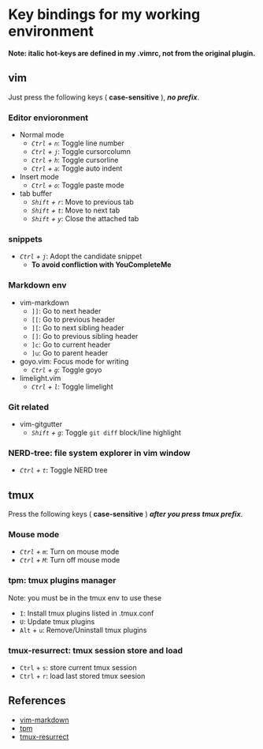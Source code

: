 # Key bindings for my working environment
**Note: italic hot-keys are defined in my .vimrc, not from the original plugin.**

## vim
Just press the following keys ( **case-sensitive** ), ***no prefix***.

### Editor envioronment
- Normal mode
  - *`Ctrl` + `n`*: Toggle line number
  - *`Ctrl` + `j`*: Toggle cursorcolumn
  - *`Ctrl` + `h`*: Toggle cursorline
  - *`Ctrl` + `a`*: Toggle auto indent
- Insert mode
  - *`Ctrl` + `o`*: Toggle paste mode
- tab buffer
  - *`Shift` + `r`*: Move to previous tab
  - *`Shift` + `t`*: Move to next tab
  - *`Shift` + `y`*: Close the attached tab

### snippets
- *`Ctrl` + `j`*: Adopt the candidate snippet
  - **To avoid confliction with YouCompleteMe**

### Markdown env
- vim-markdown
  - `]]`: Go to next header
  - `[[`: Go to previous header
  - `][`: Go to next sibling header
  - `[]`: Go to previous sibling header
  - `]c`: Go to current header
  - `]u`: Go to parent header
- goyo.vim: Focus mode for writing
  - *`Ctrl` + `g`*: Toggle goyo
- limelight.vim
  - *`Ctrl` + `l`*: Toggle limelight

### Git related
- vim-gitgutter
  - *`Shift` + `g`*: Toggle `git diff` block/line highlight

### NERD-tree: file system explorer in vim window
- *`Ctrl` + `t`*: Toggle NERD tree

## tmux
Press the following keys ( **case-sensitive** ) ***after you press tmux prefix***.

### Mouse mode
- *`Ctrl` + `m`*: Turn on mouse mode
- *`Ctrl` + `M`*: Turn off mouse mode

### tpm: tmux plugins manager
Note: you must be in the tmux env to use these
- `I`: Install tmux plugins listed in .tmux.conf
- `U`: Update tmux plugins
- `Alt` + `u`: Remove/Uninstall tmux plugins

### tmux-resurrect: tmux session store and load
- `Ctrl` + `s`: store current tmux session
- `Ctrl` + `r`: load last stored tmux seesion

## References
- [vim-markdown](https://github.com/plasticboy/vim-markdown#mappings)
- [tpm](https://github.com/tmux-plugins/tpm#key-bindings)
- [tmux-resurrect](https://github.com/tmux-plugins/tmux-resurrect#key-bindings)
